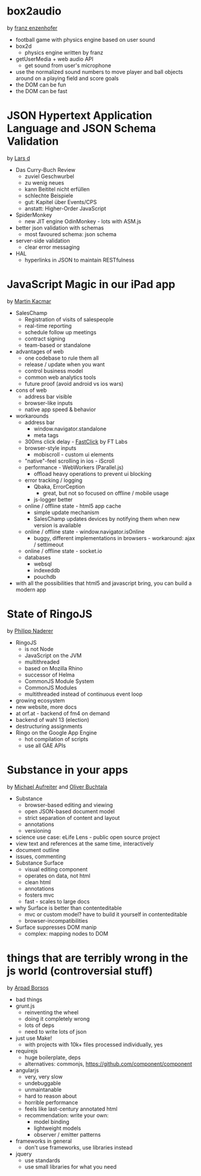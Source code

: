 box2audio
=========

by [franz enzenhofer](https://twitter.com/enzenhofer)

* football game with physics engine based on user sound
* box2d
  * physics engine written by franz
* getUserMedia + web audio API
  * get sound from user's microphone
* use the normalized sound numbers to move player and ball objects around on a playing field and score goals
* the DOM can be fun
* the DOM can be fast


JSON Hypertext Application Language and JSON Schema Validation
==============================================================

by [Lars d](http://www.meetup.com/viennajs/members/42307112/)

* Das Curry-Buch Review
  * zuviel Geschwurbel
  * zu wenig neues
  * kann Beititel nicht erfüllen
  * schlechte Beispiele
  * gut: Kapitel über Events/CPS
  * anstatt: Higher-Order JavaScript
* SpiderMonkey
  * new JIT engine OdinMonkey - lots with ASM.js
* better json validation with schemas
  * most favoured schema: json schema
* server-side validation
  * clear error messaging
* HAL
  * hyperlinks in JSON to maintain RESTfulness


JavaScript Magic in our iPad app
================================

by [Martin Kacmar](https://twitter.com/martinkacmar)

* SalesChamp
  * Registration of visits of salespeople
  * real-time reporting
  * schedule follow up meetings
  * contract signing
  * team-based or standalone
* advantages of web
  * one codebase to rule them all
  * release / update when you want
  * control business model
  * common web analytics tools
  * future proof (avoid android vs ios wars)
* cons of web
  * address bar visible
  * browser-like inputs
  * native app speed & behavior
* workarounds
  * address bar
    * window.navigator.standalone
    * meta tags
  * 300ms click delay - [FastClick](https://github.com/ftlabs/fastclick) by FT Labs
  * browser-style inputs
    * mobiscroll - custom ui elements
  * "native"-feel scrolling in ios - iScroll
  * performance - WebWorkers (Parallel.js)
    * offload heavy operations to prevent ui blocking
  * error tracking / logging
    * Qbaka, ErrorCeption
      * great, but not so focused on offline / mobile usage
    * js-logger better
  * online / offline state - html5 app cache
    * simple update mechanism
    * SalesChamp updates devices by notifying them when new version is available
  * online / offline state - window.navigator.isOnline
    * buggy, different implementations in browsers - workaround: ajax / settimeout
  * online / offline state - socket.io
  * databases
    * websql
    * indexeddb
    * pouchdb
* with all the possibilities that html5 and javascript bring, you can build a modern app


State of RingoJS
================

by [Philipp Naderer](https://twitter.com/botic)

* RingoJS
  * is not Node
  * JavaScript on the JVM
  * multithreaded
  * based on Mozilla Rhino
  * successor of Helma
  * CommonJS Module System
  * CommonJS Modules
  * multithreaded instead of continuous event loop
* growing ecosystem
* new website, more docs
* at orf.at - backend of fm4 on demand
* backend of wahl 13 (election)
* destructuring assignments
* Ringo on the Google App Engine
  * hot compilation of scripts
  * use all GAE APIs

Substance in your apps
======================

by [Michael Aufreiter](https://twitter.com/_mql) and [Oliver Buchtala](https://github.com/oliver----)

* Substance
  * browser-based editing and viewing
  * open JSON-based document model
  * strict separation of content and layout
  * annotations
  * versioning
* science use case: eLife Lens - public open source project
* view text and references at the same time, interactively
* document outline
* issues, commenting
* Substance Surface
  * visual editing component
  * operates on data, not html
  * clean html
  * annotations
  * fosters mvc
  * fast - scales to large docs
* why Surface is better than contenteditable
  * mvc or custom model? have to build it yourself in contenteditable
  * browser-incompatibilities
* Surface suppresses DOM manip
  * complex: mapping nodes to DOM

things that are terribly wrong in the js world (controversial stuff)
====================================================================

by [Arpad Borsos](https://github.com/Swatinem)

* bad things
* grunt.js
  * reinventing the wheel
  * doing it completely wrong
  * lots of deps
  * need to write lots of json
* just use Make!
  * with projects with 10k+ files processed individually, yes
* requirejs
  * huge boilerplate, deps
  * alternatives: commonjs, https://github.com/component/component
* angularjs
  * very, very slow
  * undebuggable
  * unmaintanable
  * hard to reason about
  * horrible performance
  * feels like last-century annotated html
  * recommendation: write your own:
    * model binding
    * lightweight models
    * observer / emitter patterns
* frameworks in general
  * don't use frameworks, use libraries instead
* jquery
  * use standards
  * use small libraries for what you need